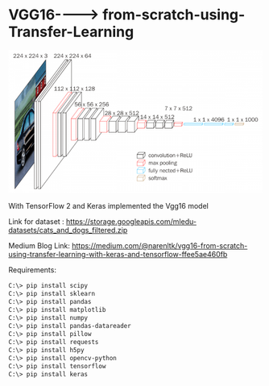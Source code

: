 # VGG16----> from-scratch-using-Transfer-Learning

<p align="center">
  <img src="img/vgg16.jpg">
</p>


With TensorFlow 2 and Keras implemented the Vgg16 model 

Link for dataset : https://storage.googleapis.com/mledu-datasets/cats_and_dogs_filtered.zip

Medium Blog Link: https://medium.com/@narenltk/vgg16-from-scratch-using-transfer-learning-with-keras-and-tensorflow-ffee5ae460fb


Requirements:

```
C:\> pip install scipy
C:\> pip install sklearn
C:\> pip install pandas
C:\> pip install matplotlib
C:\> pip install numpy
C:\> pip install pandas-datareader
C:\> pip install pillow
C:\> pip install requests
C:\> pip install h5py
C:\> pip install opencv-python
C:\> pip install tensorflow
C:\> pip install keras
```
